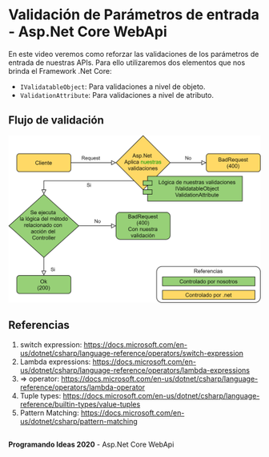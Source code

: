 # Validación de Parámetros de entrada - Asp.Net Core WebApi

En este video veremos como reforzar las validaciones de los parámetros de entrada de nuestras APIs.
Para ello utilizaremos dos elementos que nos brinda el Framework .Net Core:

  - ```IValidatableObject```: Para validaciones a nivel de objeto.
  - ```ValidationAttribute```: Para validaciones a nivel de atributo.

## Flujo de validación

![](https://github.com/programando-ideas/webapi_validaciones_parametros/blob/master/images/flujo.png)

## Referencias
1. switch expression: https://docs.microsoft.com/en-us/dotnet/csharp/language-reference/operators/switch-expression
2. Lambda expressions: https://docs.microsoft.com/en-us/dotnet/csharp/language-reference/operators/lambda-expressions
3. => operator: https://docs.microsoft.com/en-us/dotnet/csharp/language-reference/operators/lambda-operator
4. Tuple types: https://docs.microsoft.com/en-us/dotnet/csharp/language-reference/builtin-types/value-tuples
5. Pattern Matching: https://docs.microsoft.com/en-us/dotnet/csharp/pattern-matching
   

##
**Programando Ideas 2020** - Asp.Net Core WebApi
##

